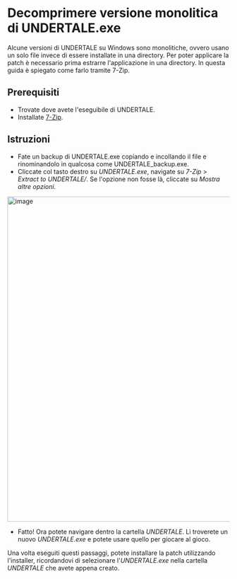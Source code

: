 # Decomprimere versione monolitica di UNDERTALE.exe

Alcune versioni di UNDERTALE su Windows sono monolitiche, ovvero usano un solo file invece di essere installate in una directory. Per poter applicare la patch è necessario prima estrarre l'applicazione in una directory. In questa guida è spiegato come farlo tramite 7-Zip.

## Prerequisiti

- Trovate dove avete l'eseguibile di UNDERTALE.
- Installate [7-Zip](https://www.7-zip.org/).

## Istruzioni

- Fate un backup di UNDERTALE.exe copiando e incollando il file e rinominandolo in qualcosa come UNDERTALE_backup.exe.
- Cliccate col tasto destro su *UNDERTALE.exe*, navigate su *7-Zip* > *Extract to UNDERTALE/*. Se l'opzione non fosse là, cliccate su *Mostra altre opzioni*.
<img width="865" height="735" alt="image" src="https://github.com/user-attachments/assets/690d7b94-e97f-4bd5-9b66-3dec06ee245e" />

- Fatto! Ora potete navigare dentro la cartella *UNDERTALE*. Lì troverete un nuovo *UNDERTALE.exe* e potete usare quello per giocare al gioco.


Una volta eseguiti questi passaggi, potete installare la patch utilizzando l'installer, ricordandovi di selezionare l'*UNDERTALE.exe* nella cartella *UNDERTALE* che avete appena creato.
